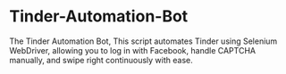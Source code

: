 # Tinder-Automation-Bot
The Tinder Automation Bot, This script automates Tinder using Selenium WebDriver, allowing you to log in with Facebook, handle CAPTCHA manually, and swipe right continuously with ease.

